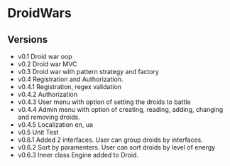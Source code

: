 # DroidWars

## Versions
* v0.1 Droid war oop
* v0.2 Droid war MVC
* v0.3 Droid war with pattern strategy and factory
* v0.4 Registration and Authorization.
* v0.4.1 Registration, regex validation
* v0.4.2 Authorization
* v0.4.3 User menu with option of setting the droids to battle
* v0.4.4 Admin menu with option of creating, reading, adding, changing and removing droids.
* v0.4.5 Localization en, ua
* v0.5 Unit Test
* v0.6.1 Added 2 interfaces. User can group droids by interfaces. 
* v0.6.2 Sort by paramenters. User can sort droids by level of energy
* v0.6.3 Inner class Engine added to Droid. 
